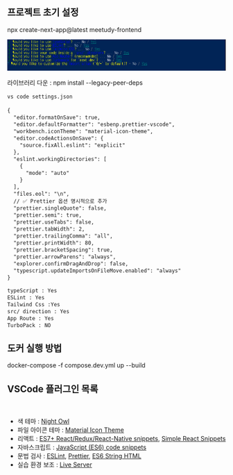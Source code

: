<div class="markdown-heading" dir="auto">
 <h2 tabindex="-1" class="heading-element" dir="auto">프로젝트 초기 설정</h2>
</div>
<p>npx create-next-app@latest meetudy-frontend</p>

![test](./markdown/setting.PNG)

라이브러리 다운 : npm install --legacy-peer-deps

```
vs code settings.json

{
  "editor.formatOnSave": true,
  "editor.defaultFormatter": "esbenp.prettier-vscode",
  "workbench.iconTheme": "material-icon-theme",
  "editor.codeActionsOnSave": {
    "source.fixAll.eslint": "explicit"
  },
  "eslint.workingDirectories": [
    {
      "mode": "auto"
    }
  ],
  "files.eol": "\n",
  // ✅ Prettier 옵션 명시적으로 추가
  "prettier.singleQuote": false,
  "prettier.semi": true,
  "prettier.useTabs": false,
  "prettier.tabWidth": 2,
  "prettier.trailingComma": "all",
  "prettier.printWidth": 80,
  "prettier.bracketSpacing": true,
  "prettier.arrowParens": "always",
  "explorer.confirmDragAndDrop": false,
  "typescript.updateImportsOnFileMove.enabled": "always"
}

```

```
typeScript : Yes
ESLint : Yes
Tailwind Css :Yes
src/ direction : Yes
App Route : Yes
TurboPack : NO
```

<div class="markdown-heading" dir="auto">
 <h2 tabindex="-1" class="heading-element" dir="auto">도커 실행 방법</h2>
</div>

docker-compose -f compose.dev.yml up --build

<div class="markdown-heading" dir="auto">
    <h2 tabindex="-1" class="heading-element" dir="auto">VSCode 플러그인 목록</h2>
    <a id="user-content-vscode-플러그인-목록" class="anchor" aria-label="Permalink: VSCode 플러그인 목록" href="#vscode-플러그인-목록">
        <svg class="octicon octicon-link" viewBox="0 0 16 16" version="1.1" width="16" height="16" aria-hidden="true"></svg>
    </a>
</div>

<ul dir="auto">
<li>색 테마 : <a href="https://marketplace.visualstudio.com/items?itemName=sdras.night-owl" rel="nofollow">Night Owl</a></li>
<li>파일 아이콘 테마 : <a href="https://marketplace.visualstudio.com/items?itemName=PKief.material-icon-theme" rel="nofollow">Material Icon Theme</a></li>
<li>리액트 : <a href="https://marketplace.visualstudio.com/items?itemName=dsznajder.es7-react-js-snippets" rel="nofollow">ES7+ React/Redux/React-Native snippets</a>, <a href="https://marketplace.visualstudio.com/items?itemName=burkeholland.simple-react-snippets" rel="nofollow">Simple React Snippets</a></li>
<li>자바스크립트 : <a href="https://marketplace.visualstudio.com/items?itemName=xabikos.JavaScriptSnippets" rel="nofollow">JavaScript (ES6) code snippets</a></li>
<li>문법 검사 : <a href="https://marketplace.visualstudio.com/items?itemName=dbaeumer.vscode-eslint" rel="nofollow">ESLint</a>, <a href="https://marketplace.visualstudio.com/items?itemName=esbenp.prettier-vscode" rel="nofollow">Prettier</a>, <a href="https://marketplace.visualstudio.com/items?itemName=Tobermory.es6-string-html" rel="nofollow">ES6 String HTML</a></li>
<li>실습 환경 보조 : <a href="https://marketplace.visualstudio.com/items?itemName=ritwickdey.LiveServer" rel="nofollow">Live Server</a></li>
</ul>
